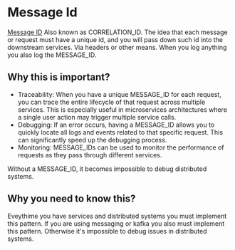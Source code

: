 # Message Id

[Message ID](https://en.wikipedia.org/wiki/Message-ID) Also known as CORRELATION_ID. The idea that each message or request must have a unique id, and you will pass down such id into the downstream services. Via headers or other means. When you log anything you also log the MESSAGE_ID.

## Why this is important?

* Traceability: When you have a unique MESSAGE_ID for each request, you can trace the entire lifecycle of that request across multiple services. This is especially useful in microservices architectures where a single user action may trigger multiple service calls.
* Debugging: If an error occurs, having a MESSAGE_ID allows you to quickly locate all logs and events related to that specific request. This can significantly speed up the debugging process.
* Monitoring: MESSAGE_IDs can be used to monitor the performance of requests as they pass through different services.

Without a MESSAGE_ID, it becomes impossible to debug distributed systems.

## Why you need to know this?

Eveythime you have services and distributed systems you must implement this pattern. If you are using messaging or kafka you also must implement this pattern. Otherwise it's impossible to debug issues in distributed systems.